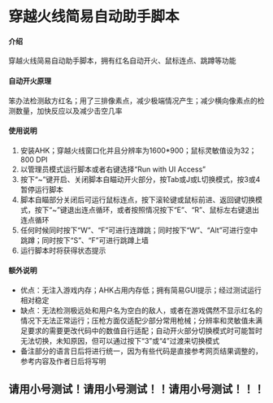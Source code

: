 # 穿越火线简易自动助手脚本

#### 介绍
穿越火线简易自动助手脚本，拥有红名自动开火、鼠标连点、跳蹲等功能

#### 自动开火原理
笨办法检测敌方红名；用了三排像素点，减少极端情况产生；减少横向像素点的检测数量，加快反应以及减少击空几率

#### 使用说明

1.  安装AHK；穿越火线窗口化并且分辨率为1600*900；鼠标灵敏值设为32；800 DPI
2.  以管理员模式运行脚本或者右键选择“Run with UI Access”
3.  按下“~”键开启、关闭脚本自瞄动开火部分，按Tab或J或L切换模式，按3或4暂停运行脚本
4.  脚本自瞄部分关闭后可运行鼠标连点，按下滚轮键或鼠标前进、返回键切换模式，按下“~”键退出连点循环，或者按照情况按下“E”、“R”、鼠标左右键退出连点循环
5.  任何时候同时按下“W”、“F”可进行连蹲跳；同时按下“W”、“Alt”可进行空中跳蹲；同时按下“S”、“F”可进行跳蹲上墙
6.  运行脚本时将获得状态提示

#### 额外说明
* 优点：无注入游戏内存；AHK占用内存低；拥有简易GUI提示；经过测试运行相对稳定
* 缺点：无法检测极远处和用户名为空白的敌人，或者在游戏偶然不显示红名的情况下无法正常运行；压枪方面仅适配少部分常用枪械；分辨率和灵敏值未满足要求的需要更改代码中的数值自行适配；自动开火部分切换模式时可能暂时无法切换，未知原因，但可以通过按下“3”或“4”过渡来切换模式
* 备注部分的语言日后将进行统一，因为有些代码是直接参考网页结果调整的，参考内容及作者日后将写明

## 请用小号测试！请用小号测试！！请用小号测试！！！
